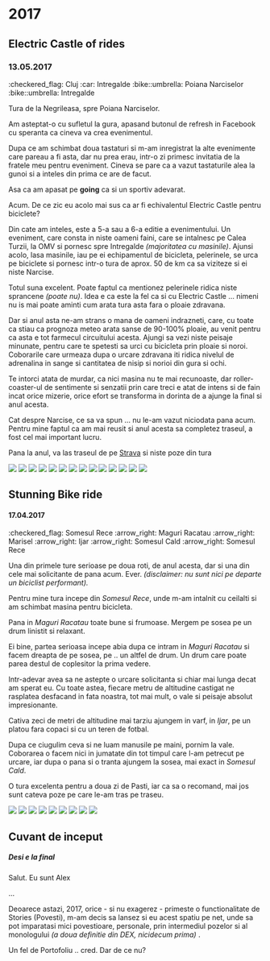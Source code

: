 # 2017

## Electric Castle of rides
### 13.05.2017

<p class="article route">:checkered_flag: Cluj :car: Intregalde :bike::umbrella: Poiana Narciselor :bike::umbrella: Intregalde </p>

Tura de la Negrileasa, spre Poiana Narciselor.

Am asteptat-o cu sufletul la gura, apasand butonul de refresh in Facebook cu speranta ca cineva va crea evenimentul.

Dupa ce am schimbat doua tastaturi si m-am inregistrat la alte evenimente care pareau a fi asta, dar nu prea erau, intr-o zi primesc invitatia de la fratele meu pentru eveniment. Cineva se pare ca a vazut tastaturile alea la gunoi si a inteles din prima ce are de facut.

Asa ca am apasat pe **going** ca si un sportiv adevarat.

Acum. De ce zic eu acolo mai sus ca ar fi echivalentul Electric Castle pentru biciclete?

Din cate am inteles, este a 5-a sau a 6-a editie a evenimentului. Un eveniment, care consta in niste oameni faini, care se intalnesc pe Calea Turzii, la OMV si pornesc spre Intregalde _(majoritatea cu masinile)_.
Ajunsi acolo, lasa masinile, iau pe ei echipamentul de bicicleta, pelerinele, se urca pe biciclete si pornesc intr-o tura de aprox. 50 de km ca sa viziteze si ei niste Narcise.

Totul suna excelent. Poate faptul ca mentionez pelerinele ridica niste sprancene _(poate nu)_. Idea e ca este la fel ca si cu Electric Castle ... nimeni nu is mai poate aminti cum arata tura asta fara o ploaie zdravana.

Dar si anul asta ne-am strans o mana de oameni indrazneti, care, cu toate ca stiau ca prognoza meteo arata sanse de 90-100% ploaie, au venit pentru ca asta e tot farmecul circuitului acesta.
Ajungi sa vezi niste peisaje minunate, pentru care te spetesti sa urci cu bicicleta prin ploaie si noroi. Coborarile care urmeaza dupa o urcare zdravana iti ridica nivelul de adrenalina in sange si cantitatea de nisip si norioi din gura si ochi.

Te intorci atata de murdar, ca nici masina nu te mai recunoaste, dar roller-coaster-ul de sentimente si senzatii prin care treci e atat de intens si de fain incat orice mizerie, orice efort se transforma in dorinta de a ajunge la final si anul acesta.

Cat despre Narcise, ce sa va spun ... nu le-am vazut niciodata pana acum. Pentru mine faptul ca am mai reusit si anul acesta sa completez traseul, a fost cel mai important lucru.

Pana la anul, va las traseul de pe [Strava](https://www.strava.com/activities/984523732) si niste poze din tura

![](http://res.cloudinary.com/du3vs7jho/image/upload/w_600/v1495984188/alexv/negrileasa/20170513/0IMG_20170513_074637_fqwkdo.jpg)
![](http://res.cloudinary.com/du3vs7jho/image/upload/w_600/v1495984202/alexv/negrileasa/20170513/DSC01425_qt9gnl.jpg)
![](http://res.cloudinary.com/du3vs7jho/image/upload/w_600/v1495984205/alexv/negrileasa/20170513/DSC01444_0_85x_jlh9cn.jpg)
![](http://res.cloudinary.com/du3vs7jho/image/upload/w_600/v1495984210/alexv/negrileasa/20170513/DSC01447_i51jz6.jpg)
![](http://res.cloudinary.com/du3vs7jho/image/upload/w_600/v1495984220/alexv/negrileasa/20170513/DSC01448_0_85x_lcxoc2.jpg)
![](http://res.cloudinary.com/du3vs7jho/image/upload/w_600/v1495984233/alexv/negrileasa/20170513/DSC01457_0_85x_xc3l9g.jpg)
![](http://res.cloudinary.com/du3vs7jho/image/upload/w_600/v1495984216/alexv/negrileasa/20170513/DSC01462_uanjwg.jpg)
![](http://res.cloudinary.com/du3vs7jho/image/upload/w_600/v1495984215/alexv/negrileasa/20170513/DSC01467_0_85x_ptdewk.jpg)
![](http://res.cloudinary.com/du3vs7jho/image/upload/w_600/v1495984190/alexv/negrileasa/20170513/DSC01477_0_85x_ogrwwm.jpg)
![](http://res.cloudinary.com/du3vs7jho/image/upload/w_600/v1495984177/alexv/negrileasa/20170513/DSC01488_0_85x_w3olbx.jpg)
![](http://res.cloudinary.com/du3vs7jho/image/upload/w_600/v1495984203/alexv/negrileasa/20170513/DSC01501_peqldz.jpg)
![](http://res.cloudinary.com/du3vs7jho/image/upload/w_600/v1495984214/alexv/negrileasa/20170513/DSC01514_vkx9yz.jpg)
![](http://res.cloudinary.com/du3vs7jho/image/upload/w_600/v1495984197/alexv/negrileasa/20170513/DSC01518_0_85x_kus18s.jpg)
![](http://res.cloudinary.com/du3vs7jho/image/upload/w_600/v1495984196/alexv/negrileasa/20170513/DSC01547_0_85x_c48gvx.jpg)

## Stunning Bike ride
#### 17.04.2017

<p class="article route">:checkered_flag: Somesul Rece :arrow_right: Maguri Racatau :arrow_right: Marisel :arrow_right: Ijar :arrow_right: Somesul Cald :arrow_right: Somesul Rece</p>

Una din primele ture serioase pe doua roti, de anul acesta, dar si una din cele mai solicitante de pana acum. Ever. _(disclaimer: nu sunt nici pe departe un biciclist performant)._

Pentru mine tura incepe din _Somesul Rece_, unde m-am intalnit cu ceilalti si am schimbat masina pentru bicicleta.

Pana in _Maguri Racatau_ toate bune si frumoase. Mergem pe sosea pe un drum linistit si relaxant.

Ei bine, partea serioasa incepe abia dupa ce intram in _Maguri Racatau_ si facem dreapta de pe sosea, pe .. un altfel de drum. Un drum care poate parea destul de coplesitor la prima vedere.

Intr-adevar avea sa ne astepte o urcare solicitanta si chiar mai lunga decat am sperat eu. Cu toate astea, fiecare metru de altitudine castigat ne rasplatea desfacand in fata noastra, tot mai mult, o vale si peisaje absolut impresionante.

Cativa zeci de metri de altitudine mai tarziu ajungem in varf, in _Ijar_, pe un platou fara copaci si cu un teren de fotbal.

Dupa ce ciugulim ceva si ne luam manusile pe maini, pornim la vale. Coborarea o facem nici in jumatate din tot timpul care l-am petrecut pe urcare, iar dupa o pana si o tranta ajungem la sosea, mai exact in _Somesul Cald_.

O tura excelenta pentru a doua zi de Pasti, iar ca sa o recomand, mai jos sunt cateva poze pe care le-am tras pe traseu.

![](http://res.cloudinary.com/du3vs7jho/image/upload/w_600/v1495982247/alexv/stunning_bike_ride/20170417/IMG_20170417_142330_o8klxz.jpg)
![](http://res.cloudinary.com/du3vs7jho/image/upload/w_600/v1495982247/alexv/stunning_bike_ride/20170417/IMG_20170417_142204_qcevet.jpg)
![](http://res.cloudinary.com/du3vs7jho/image/upload/w_600/v1495982245/alexv/stunning_bike_ride/20170417/DSC01347_ude6sa.jpg)
![](http://res.cloudinary.com/du3vs7jho/image/upload/w_600/v1495982245/alexv/stunning_bike_ride/20170417/DSC01337_qsm3l2.jpg)
![](http://res.cloudinary.com/du3vs7jho/image/upload/w_600/v1495982247/alexv/stunning_bike_ride/20170417/IMG_20170417_142204_qcevet.jpg)
![](http://res.cloudinary.com/du3vs7jho/image/upload/w_600/v1495982245/alexv/stunning_bike_ride/20170417/DSC01368_emmk7k.jpg)
![](http://res.cloudinary.com/du3vs7jho/image/upload/w_600/v1495982245/alexv/stunning_bike_ride/20170417/DSC01364_ycumh1.jpg)
![](http://res.cloudinary.com/du3vs7jho/image/upload/w_600/v1495982245/alexv/stunning_bike_ride/20170417/DSC01362_apzzqd.jpg)
![](http://res.cloudinary.com/du3vs7jho/image/upload/w_600/v1495982246/alexv/stunning_bike_ride/20170417/DSC01370_fmdql8.jpg)

## Cuvant de inceput
##### Desi e la final

Salut. Eu sunt Alex

...

Deoarece astazi, 2017, orice - si nu exagerez - primeste o functionalitate de Stories (Povesti), m-am decis sa lansez si eu acest spatiu pe net, unde sa pot imparatasi mici povestioare, personale, prin intermediul pozelor si al monologului _(a doua definitie din DEX, nicidecum prima)_ .

Un fel de Portofoliu .. cred. Dar de ce nu?
